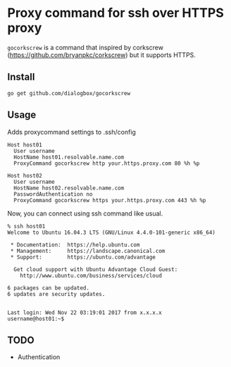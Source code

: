 # Proxy command for ssh over HTTPS proxy

`gocorkscrew` is a command that inspired by corkscrew (https://github.com/bryanpkc/corkscrew) but it supports HTTPS.

## Install

```
go get github.com/dialogbox/gocorkscrew
```

## Usage
Adds proxycommand settings to .ssh/config

```
Host host01
  User username
  HostName host01.resolvable.name.com
  ProxyCommand gocorkscrew http your.https.proxy.com 80 %h %p

Host host02
  User username
  HostName host02.resolvable.name.com
  PasswordAuthentication no
  ProxyCommand gocorkscrew https your.https.proxy.com 443 %h %p
```

Now, you can connect using ssh command like usual.

```
% ssh host01
Welcome to Ubuntu 16.04.3 LTS (GNU/Linux 4.4.0-101-generic x86_64)

 * Documentation:  https://help.ubuntu.com
 * Management:     https://landscape.canonical.com
 * Support:        https://ubuntu.com/advantage

  Get cloud support with Ubuntu Advantage Cloud Guest:
    http://www.ubuntu.com/business/services/cloud

6 packages can be updated.
6 updates are security updates.


Last login: Wed Nov 22 03:19:01 2017 from x.x.x.x
username@host01:~$
```

## TODO

* Authentication
